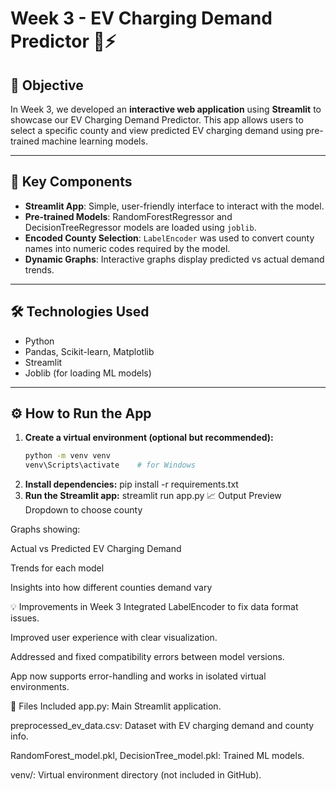 # Week 3 - EV Charging Demand Predictor 🚗⚡

## 📌 Objective

In Week 3, we developed an **interactive web application** using **Streamlit** to showcase our EV Charging Demand Predictor. This app allows users to select a specific county and view predicted EV charging demand using pre-trained machine learning models.

---

## 🔧 Key Components

- **Streamlit App**: Simple, user-friendly interface to interact with the model.
- **Pre-trained Models**: RandomForestRegressor and DecisionTreeRegressor models are loaded using `joblib`.
- **Encoded County Selection**: `LabelEncoder` was used to convert county names into numeric codes required by the model.
- **Dynamic Graphs**: Interactive graphs display predicted vs actual demand trends.

---

## 🛠 Technologies Used

- Python
- Pandas, Scikit-learn, Matplotlib
- Streamlit
- Joblib (for loading ML models)

---

## ⚙️ How to Run the App

1. **Create a virtual environment (optional but recommended):**
   ```bash
   python -m venv venv
   venv\Scripts\activate    # for Windows
2. **Install dependencies:**
    pip install -r requirements.txt
3. **Run the Streamlit app:**
    streamlit run app.py
📈 Output Preview
Dropdown to choose county

Graphs showing:

Actual vs Predicted EV Charging Demand

Trends for each model

Insights into how different counties demand vary

💡 Improvements in Week 3
Integrated LabelEncoder to fix data format issues.

Improved user experience with clear visualization.

Addressed and fixed compatibility errors between model versions.

App now supports error-handling and works in isolated virtual environments.

📂 Files Included
app.py: Main Streamlit application.

preprocessed_ev_data.csv: Dataset with EV charging demand and county info.

RandomForest_model.pkl, DecisionTree_model.pkl: Trained ML models.

venv/: Virtual environment directory (not included in GitHub).

